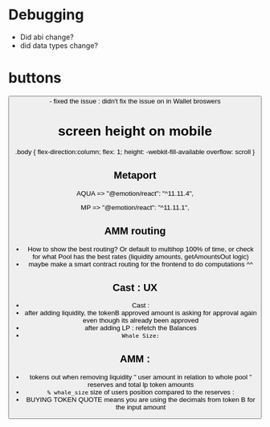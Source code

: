 # Debugging

- Did abi change?
- did data types change?

# buttons

<button type="button"> - fixed the issue : didn't fix the issue on in Wallet broswers

# screen height on mobile

.body {
flex-direction:column;
flex: 1;
height: -webkit-fill-available
overflow: scroll
}

## Metaport

AQUA => "@emotion/react": "^11.11.4",

MP => "@emotion/react": "^11.11.1",

## AMM routing

- How to show the best routing? Or default to multihop 100% of time, or check for what Pool has the best rates (liquidity amounts, getAmountsOut logic)
- maybe make a smart contract routing for the frontend to do computations ^^

## Cast : UX

- Cast :
- after adding liquidity, the tokenB approved amount is asking for approval again even though its already been approved
- after adding LP : refetch the Balances
- `Whale Size:`

## AMM :

- tokens out when removing liquidity " user amount in relation to whole pool " reserves and total lp token amounts
- `% whale_size` size of users position compared to the reserves :
- BUYING TOKEN QUOTE means you are using the decimals from token B for the input amount
